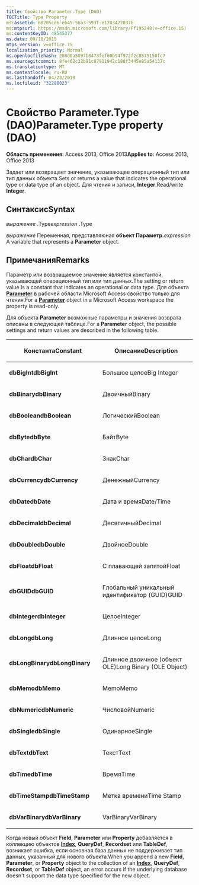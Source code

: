 ```yaml
---
title: Свойство Parameter.Type (DAO)
TOCTitle: Type Property
ms:assetid: 68205cd6-eb45-56a3-593f-e1203472037b
ms:mtpsurl: https://msdn.microsoft.com/library/Ff195248(v=office.15)
ms:contentKeyID: 48545377
ms.date: 09/18/2015
mtps_version: v=office.15
localization_priority: Normal
ms.openlocfilehash: 208d0a5097b8473fef60b94f972f2c8579150fc7
ms.sourcegitcommit: 8fe462c32b91c87911942c188f3445e85a54137c
ms.translationtype: MT
ms.contentlocale: ru-RU
ms.lasthandoff: 04/23/2019
ms.locfileid: "32288023"
---
```

# <a name="parametertype-property-dao"></a><span data-ttu-id="d45a5-102">Свойство Parameter.Type (DAO)</span><span class="sxs-lookup"><span data-stu-id="d45a5-102">Parameter.Type property (DAO)</span></span>


<span data-ttu-id="d45a5-103">**Область применения**: Access 2013, Office 2013</span><span class="sxs-lookup"><span data-stu-id="d45a5-103">**Applies to**: Access 2013, Office 2013</span></span>

<span data-ttu-id="d45a5-104">Задает или возвращает значение, указывающее операционный тип или тип данных объекта.</span><span class="sxs-lookup"><span data-stu-id="d45a5-104">Sets or returns a value that indicates the operational type or data type of an object.</span></span> <span data-ttu-id="d45a5-105">Для чтения и записи, **Integer**.</span><span class="sxs-lookup"><span data-stu-id="d45a5-105">Read/write **Integer**.</span></span>

## <a name="syntax"></a><span data-ttu-id="d45a5-106">Синтаксис</span><span class="sxs-lookup"><span data-stu-id="d45a5-106">Syntax</span></span>

<span data-ttu-id="d45a5-107">*выражение* .Type</span><span class="sxs-lookup"><span data-stu-id="d45a5-107">*expression* .Type</span></span>

<span data-ttu-id="d45a5-108">*выражение* Переменная, представляюная **объект Параметр.**</span><span class="sxs-lookup"><span data-stu-id="d45a5-108">*expression* A variable that represents a **Parameter** object.</span></span>

## <a name="remarks"></a><span data-ttu-id="d45a5-109">Примечания</span><span class="sxs-lookup"><span data-stu-id="d45a5-109">Remarks</span></span>

<span data-ttu-id="d45a5-110">Параметр или возвращаемое значение является константой, указывающей операционный тип или тип данных.</span><span class="sxs-lookup"><span data-stu-id="d45a5-110">The setting or return value is a constant that indicates an operational or data type.</span></span> <span data-ttu-id="d45a5-111">Для объекта **[Parameter](parameter-object-dao.md)** в рабочей области Microsoft Access свойство только для чтения.</span><span class="sxs-lookup"><span data-stu-id="d45a5-111">For a **[Parameter](parameter-object-dao.md)** object in a Microsoft Access workspace the property is read-only.</span></span>

<span data-ttu-id="d45a5-112">Для объекта **Parameter** возможные параметры и значения возврата описаны в следующей таблице.</span><span class="sxs-lookup"><span data-stu-id="d45a5-112">For a **Parameter** object, the possible settings and return values are described in the following table.</span></span>

<table>
<colgroup>
<col style="width: 50%" />
<col style="width: 50%" />
</colgroup>
<thead>
<tr class="header">
<th><p><span data-ttu-id="d45a5-113">Константа</span><span class="sxs-lookup"><span data-stu-id="d45a5-113">Constant</span></span></p></th>
<th><p><span data-ttu-id="d45a5-114">Описание</span><span class="sxs-lookup"><span data-stu-id="d45a5-114">Description</span></span></p></th>
</tr>
</thead>
<tbody>
<tr class="odd">
<td><p><span data-ttu-id="d45a5-115"><strong>dbBigInt</strong></span><span class="sxs-lookup"><span data-stu-id="d45a5-115"><strong>dbBigInt</strong></span></span></p></td>
<td><p><span data-ttu-id="d45a5-116">Большое целое</span><span class="sxs-lookup"><span data-stu-id="d45a5-116">Big Integer</span></span></p></td>
</tr>
<tr class="even">
<td><p><span data-ttu-id="d45a5-117"><strong>dbBinary</strong></span><span class="sxs-lookup"><span data-stu-id="d45a5-117"><strong>dbBinary</strong></span></span></p></td>
<td><p><span data-ttu-id="d45a5-118">Двоичный</span><span class="sxs-lookup"><span data-stu-id="d45a5-118">Binary</span></span></p></td>
</tr>
<tr class="odd">
<td><p><span data-ttu-id="d45a5-119"><strong>dbBoolean</strong></span><span class="sxs-lookup"><span data-stu-id="d45a5-119"><strong>dbBoolean</strong></span></span></p></td>
<td><p><span data-ttu-id="d45a5-120">Логический</span><span class="sxs-lookup"><span data-stu-id="d45a5-120">Boolean</span></span></p></td>
</tr>
<tr class="even">
<td><p><span data-ttu-id="d45a5-121"><strong>dbByte</strong></span><span class="sxs-lookup"><span data-stu-id="d45a5-121"><strong>dbByte</strong></span></span></p></td>
<td><p><span data-ttu-id="d45a5-122">Байт</span><span class="sxs-lookup"><span data-stu-id="d45a5-122">Byte</span></span></p></td>
</tr>
<tr class="odd">
<td><p><span data-ttu-id="d45a5-123"><strong>dbChar</strong></span><span class="sxs-lookup"><span data-stu-id="d45a5-123"><strong>dbChar</strong></span></span></p></td>
<td><p><span data-ttu-id="d45a5-124">Знак</span><span class="sxs-lookup"><span data-stu-id="d45a5-124">Char</span></span></p></td>
</tr>
<tr class="even">
<td><p><span data-ttu-id="d45a5-125"><strong>dbCurrency</strong></span><span class="sxs-lookup"><span data-stu-id="d45a5-125"><strong>dbCurrency</strong></span></span></p></td>
<td><p><span data-ttu-id="d45a5-126">Денежный</span><span class="sxs-lookup"><span data-stu-id="d45a5-126">Currency</span></span></p></td>
</tr>
<tr class="odd">
<td><p><span data-ttu-id="d45a5-127"><strong>dbDate</strong></span><span class="sxs-lookup"><span data-stu-id="d45a5-127"><strong>dbDate</strong></span></span></p></td>
<td><p><span data-ttu-id="d45a5-128">Дата и время</span><span class="sxs-lookup"><span data-stu-id="d45a5-128">Date/Time</span></span></p></td>
</tr>
<tr class="even">
<td><p><span data-ttu-id="d45a5-129"><strong>dbDecimal</strong></span><span class="sxs-lookup"><span data-stu-id="d45a5-129"><strong>dbDecimal</strong></span></span></p></td>
<td><p><span data-ttu-id="d45a5-130">Десятичный</span><span class="sxs-lookup"><span data-stu-id="d45a5-130">Decimal</span></span></p></td>
</tr>
<tr class="odd">
<td><p><span data-ttu-id="d45a5-131"><strong>dbDouble</strong></span><span class="sxs-lookup"><span data-stu-id="d45a5-131"><strong>dbDouble</strong></span></span></p></td>
<td><p><span data-ttu-id="d45a5-132">Двойное</span><span class="sxs-lookup"><span data-stu-id="d45a5-132">Double</span></span></p></td>
</tr>
<tr class="even">
<td><p><span data-ttu-id="d45a5-133"><strong>dbFloat</strong></span><span class="sxs-lookup"><span data-stu-id="d45a5-133"><strong>dbFloat</strong></span></span></p></td>
<td><p><span data-ttu-id="d45a5-134">С плавающей запятой</span><span class="sxs-lookup"><span data-stu-id="d45a5-134">Float</span></span></p></td>
</tr>
<tr class="odd">
<td><p><span data-ttu-id="d45a5-135"><strong>dbGUID</strong></span><span class="sxs-lookup"><span data-stu-id="d45a5-135"><strong>dbGUID</strong></span></span></p></td>
<td><p><span data-ttu-id="d45a5-136">Глобальный уникальный идентификатор (GUID)</span><span class="sxs-lookup"><span data-stu-id="d45a5-136">GUID</span></span></p></td>
</tr>
<tr class="even">
<td><p><span data-ttu-id="d45a5-137"><strong>dbInteger</strong></span><span class="sxs-lookup"><span data-stu-id="d45a5-137"><strong>dbInteger</strong></span></span></p></td>
<td><p><span data-ttu-id="d45a5-138">Целое</span><span class="sxs-lookup"><span data-stu-id="d45a5-138">Integer</span></span></p></td>
</tr>
<tr class="odd">
<td><p><span data-ttu-id="d45a5-139"><strong>dbLong</strong></span><span class="sxs-lookup"><span data-stu-id="d45a5-139"><strong>dbLong</strong></span></span></p></td>
<td><p><span data-ttu-id="d45a5-140">Длинное целое</span><span class="sxs-lookup"><span data-stu-id="d45a5-140">Long</span></span></p></td>
</tr>
<tr class="even">
<td><p><span data-ttu-id="d45a5-141"><strong>dbLongBinary</strong></span><span class="sxs-lookup"><span data-stu-id="d45a5-141"><strong>dbLongBinary</strong></span></span></p></td>
<td><p><span data-ttu-id="d45a5-142">Длинное двоичное (объект OLE)</span><span class="sxs-lookup"><span data-stu-id="d45a5-142">Long Binary (OLE Object)</span></span></p></td>
</tr>
<tr class="odd">
<td><p><span data-ttu-id="d45a5-143"><strong>dbMemo</strong></span><span class="sxs-lookup"><span data-stu-id="d45a5-143"><strong>dbMemo</strong></span></span></p></td>
<td><p><span data-ttu-id="d45a5-144">Memo</span><span class="sxs-lookup"><span data-stu-id="d45a5-144">Memo</span></span></p></td>
</tr>
<tr class="even">
<td><p><span data-ttu-id="d45a5-145"><strong>dbNumeric</strong></span><span class="sxs-lookup"><span data-stu-id="d45a5-145"><strong>dbNumeric</strong></span></span></p></td>
<td><p><span data-ttu-id="d45a5-146">Числовой</span><span class="sxs-lookup"><span data-stu-id="d45a5-146">Numeric</span></span></p></td>
</tr>
<tr class="odd">
<td><p><span data-ttu-id="d45a5-147"><strong>dbSingle</strong></span><span class="sxs-lookup"><span data-stu-id="d45a5-147"><strong>dbSingle</strong></span></span></p></td>
<td><p><span data-ttu-id="d45a5-148">Одинарное</span><span class="sxs-lookup"><span data-stu-id="d45a5-148">Single</span></span></p></td>
</tr>
<tr class="even">
<td><p><span data-ttu-id="d45a5-149"><strong>dbText</strong></span><span class="sxs-lookup"><span data-stu-id="d45a5-149"><strong>dbText</strong></span></span></p></td>
<td><p><span data-ttu-id="d45a5-150">Текст</span><span class="sxs-lookup"><span data-stu-id="d45a5-150">Text</span></span></p></td>
</tr>
<tr class="odd">
<td><p><span data-ttu-id="d45a5-151"><strong>dbTime</strong></span><span class="sxs-lookup"><span data-stu-id="d45a5-151"><strong>dbTime</strong></span></span></p></td>
<td><p><span data-ttu-id="d45a5-152">Время</span><span class="sxs-lookup"><span data-stu-id="d45a5-152">Time</span></span></p></td>
</tr>
<tr class="even">
<td><p><span data-ttu-id="d45a5-153"><strong>dbTimeStamp</strong></span><span class="sxs-lookup"><span data-stu-id="d45a5-153"><strong>dbTimeStamp</strong></span></span></p></td>
<td><p><span data-ttu-id="d45a5-154">Метка времени</span><span class="sxs-lookup"><span data-stu-id="d45a5-154">Time Stamp</span></span></p></td>
</tr>
<tr class="odd">
<td><p><span data-ttu-id="d45a5-155"><strong>dbVarBinary</strong></span><span class="sxs-lookup"><span data-stu-id="d45a5-155"><strong>dbVarBinary</strong></span></span></p></td>
<td><p><span data-ttu-id="d45a5-156">VarBinary</span><span class="sxs-lookup"><span data-stu-id="d45a5-156">VarBinary</span></span></p></td>
</tr>
</tbody>
</table>


<span data-ttu-id="d45a5-157">Когда новый объект **Field**, **Parameter** или **Property** добавляется в коллекцию объектов **[Index](index-object-dao.md)**, **QueryDef**, **Recordset** или **TableDef**, возникает ошибка, если основная база данных не поддерживает тип данных, указанный для нового объекта.</span><span class="sxs-lookup"><span data-stu-id="d45a5-157">When you append a new **Field**, **Parameter**, or **Property** object to the collection of an **[Index](index-object-dao.md)**, **QueryDef**, **Recordset**, or **TableDef** object, an error occurs if the underlying database doesn't support the data type specified for the new object.</span></span>

